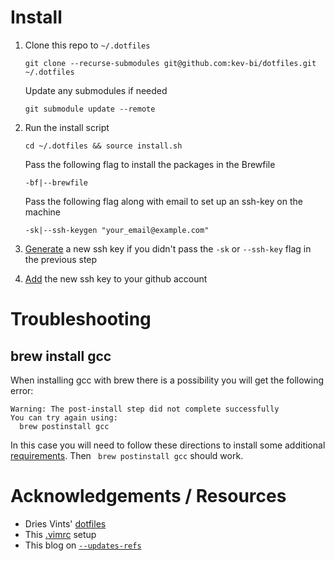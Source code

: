 # Install

1. Clone this repo to `~/.dotfiles`

    ```
    git clone --recurse-submodules git@github.com:kev-bi/dotfiles.git ~/.dotfiles
    ```

    Update any submodules if needed

    ```
    git submodule update --remote
    ```

2. Run the install script

    ```
    cd ~/.dotfiles && source install.sh
    ```

    Pass the following flag to install the packages in the Brewfile
    ```
    -bf|--brewfile
    ```

    Pass the following flag along with email to set up an ssh-key on the machine
    ```
    -sk|--ssh-keygen "your_email@example.com"
    ```

3. [Generate](https://docs.github.com/en/authentication/connecting-to-github-with-ssh/generating-a-new-ssh-key-and-adding-it-to-the-ssh-agent) a new ssh key if you didn't pass the `-sk` or `--ssh-key` flag in the previous step

4. [Add](https://docs.github.com/en/authentication/connecting-to-github-with-ssh/adding-a-new-ssh-key-to-your-github-account) the new ssh key to your github account

# Troubleshooting

## brew install gcc

When installing gcc with brew there is a possibility you will get the following error:
```
Warning: The post-install step did not complete successfully
You can try again using:
  brew postinstall gcc
```

In this case you will need to follow these directions to install some additional [requirements](https://docs.brew.sh/Homebrew-on-Linux#requirements). Then ` brew postinstall gcc` should work.

# Acknowledgements / Resources

- Dries Vints' [dotfiles](https://github.com/driesvints/dotfiles)
- This [.vimrc](https://www.freecodecamp.org/news/vimrc-configuration-guide-customize-your-vim-editor/) setup
- This blog on [`--updates-refs`](https://andrewlock.net/working-with-stacked-branches-in-git-is-easier-with-update-refs/)
